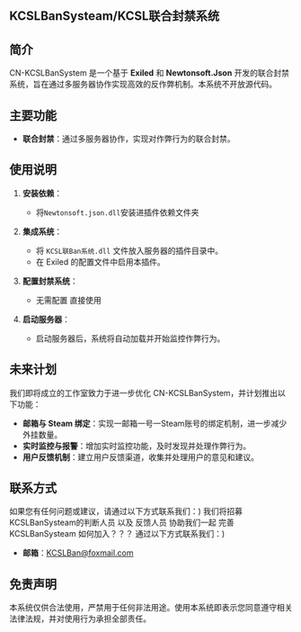 ## KCSLBanSysteam/KCSL联合封禁系统
## 简介

CN-KCSLBanSystem 是一个基于 **Exiled** 和 **Newtonsoft.Json** 开发的联合封禁系统，旨在通过多服务器协作实现高效的反作弊机制。本系统不开放源代码。
## 主要功能

- **联合封禁**：通过多服务器协作，实现对作弊行为的联合封禁。
## 使用说明

1. **安装依赖**：
   - 将`Newtonsoft.json.dll`安装进插件依赖文件夹

2. **集成系统**：
   - 将 `KCSL联Ban系统.dll` 文件放入服务器的插件目录中。
   - 在 Exiled 的配置文件中启用本插件。

3. **配置封禁系统**：
   - 无需配置 直接使用

4. **启动服务器**：
   - 启动服务器后，系统将自动加载并开始监控作弊行为。

## 未来计划

我们即将成立的工作室致力于进一步优化 CN-KCSLBanSystem，并计划推出以下功能：

- **邮箱与 Steam 绑定**：实现一邮箱一号一Steam账号的绑定机制，进一步减少外挂数量。
- **实时监控与报警**：增加实时监控功能，及时发现并处理作弊行为。
- **用户反馈机制**：建立用户反馈渠道，收集并处理用户的意见和建议。

## 联系方式

如果您有任何问题或建议，请通过以下方式联系我们：)
我们将招募 KCSLBanSysteam的判断人员 以及 反馈人员
协助我们一起 完善 KCSLBanSysteam 如何加入？？？
通过以下方式联系我们：)


- **邮箱**：KCSLBan@foxmail.com
## 免责声明

本系统仅供合法使用，严禁用于任何非法用途。使用本系统即表示您同意遵守相关法律法规，并对使用行为承担全部责任。
